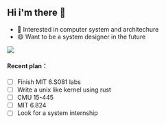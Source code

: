 ## Hi i'm there 👋
<!-- **hhubibi/hhubibi** is a ✨ _special_ ✨ repository because its `README.md` (this file) appears on your GitHub profile. -->




<!-- - 🔭 I’m currently working on ...
- 🌱 I’m currently learning ...
- 👯 I’m looking to collaborate on ...
- 🤔 I’m looking for help with ...
- 💬 Ask me about ...
- 📫 How to reach me: ...
- 😄 Pronouns: ...
- ⚡ Fun fact: ... -->

- 🌱 Interested in computer system and architechure
- 😄 Want to be a system designer in the future

<img align="middle" src="https://github-readme-stats.vercel.app/api?username=hhubibi&show_icons=true&icon_color=CE1D2D&text_color=718096&bg_color=ffffff&hide_title=true" />

#### Recent plan：
- [ ] Finish MIT 6.S081 labs
- [ ] Write a unix like kernel using rust
- [ ] CMU 15-445
- [ ] MIT 6.824
- [ ] Look for a system internship
